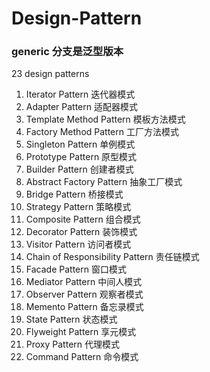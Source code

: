 # Design-Pattern

### generic 分支是泛型版本

23  design patterns

   1. Iterator Pattern 迭代器模式
   2. Adapter Pattern 适配器模式
   3. Template Method Pattern 模板方法模式
   4. Factory Method Pattern  工厂方法模式
   5. Singleton Pattern 单例模式
   6. Prototype Pattern 原型模式
   7. Builder Pattern 创建者模式
   8. Abstract Factory Pattern 抽象工厂模式
   9. Bridge Pattern 桥接模式
   10. Strategy Pattern 策略模式
   11. Composite Pattern 组合模式
   12. Decorator Pattern 装饰模式
   13. Visitor Pattern 访问者模式
   14. Chain of Responsibility Pattern 责任链模式
   15. Facade Pattern 窗口模式
   16. Mediator Pattern 中间人模式
   17. Observer Pattern 观察者模式
   18. Memento Pattern 备忘录模式
   19. State Pattern 状态模式
   20. Flyweight Pattern 享元模式
   21. Proxy Pattern 代理模式
   22. Command Pattern 命令模式